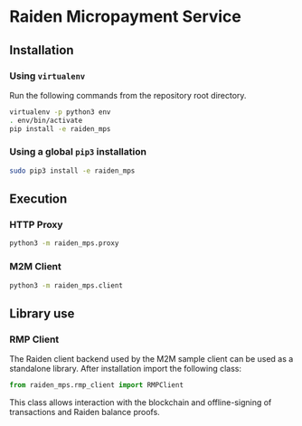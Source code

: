 # Raiden Micropayment Service

## Installation

### Using `virtualenv`

Run the following commands from the repository root directory.

```bash
virtualenv -p python3 env
. env/bin/activate
pip install -e raiden_mps
```

### Using a global `pip3` installation

```bash
sudo pip3 install -e raiden_mps
```

## Execution

### HTTP Proxy
```bash
python3 -m raiden_mps.proxy 
```

### M2M Client
```bash
python3 -m raiden_mps.client
```

## Library use

### RMP Client
The Raiden client backend used by the M2M sample client can be used as a standalone library. After installation import the following class:
```python
from raiden_mps.rmp_client import RMPClient
```

This class allows interaction with the blockchain and offline-signing of transactions and Raiden balance proofs.

